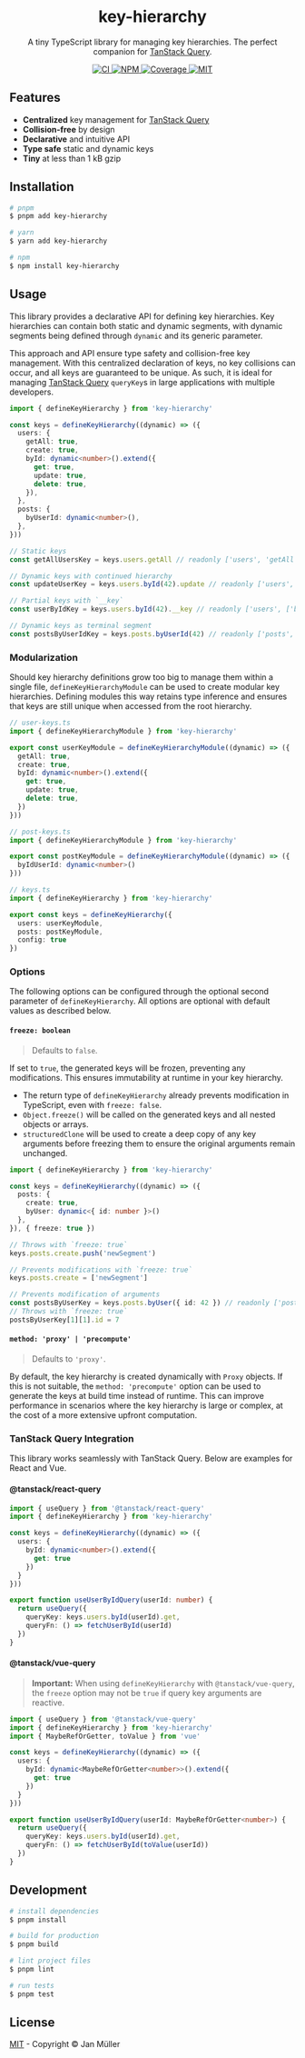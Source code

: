 <h1 align="center">key-hierarchy</h1>

<p align="center">
    A tiny TypeScript library for managing key hierarchies. The perfect companion for <a href="https://tanstack.com/query/latest">TanStack Query</a>.
</p>

<p align="center">
  <a href="https://github.com/DerYeger/yeger/actions/workflows/ci.yml">
    <img alt="CI" src="https://img.shields.io/github/actions/workflow/status/DerYeger/yeger/ci.yml?branch=main&label=ci&logo=github&color=#4DC71F">
  </a>
  <a href="https://www.npmjs.com/package/key-hierarchy">
    <img alt="NPM" src="https://img.shields.io/npm/v/key-hierarchy?logo=npm">
  </a>
  <a href="https://app.codecov.io/gh/DerYeger/yeger/tree/main/packages/key-hierarchy">
    <img alt="Coverage" src="https://codecov.io/gh/DerYeger/yeger/branch/main/graph/badge.svg?token=DjcvNlg4hd&flag=key-hierarchy">
  </a>
  <a href="https://opensource.org/licenses/MIT">
    <img alt="MIT" src="https://img.shields.io/npm/l/key-hierarchy?color=%234DC71F">
  </a>
</p>

## Features

- **Centralized** key management for [TanStack Query](https://tanstack.com/query/latest)
- **Collision-free** by design
- **Declarative** and intuitive API
- **Type safe** static and dynamic keys
- **Tiny** at less than 1 kB gzip

## Installation

```bash
# pnpm
$ pnpm add key-hierarchy

# yarn
$ yarn add key-hierarchy

# npm
$ npm install key-hierarchy
```

## Usage

This library provides a declarative API for defining key hierarchies.
Key hierarchies can contain both static and dynamic segments, with dynamic segments being defined through `dynamic` and its generic parameter.

This approach and API ensure type safety and collision-free key management.
With this centralized declaration of keys, no key collisions can occur, and all keys are guaranteed to be unique.
As such, it is ideal for managing [TanStack Query](https://tanstack.com/query/latest) `queryKey`s in large applications with multiple developers.

```ts
import { defineKeyHierarchy } from 'key-hierarchy'

const keys = defineKeyHierarchy((dynamic) => ({
  users: {
    getAll: true,
    create: true,
    byId: dynamic<number>().extend({
      get: true,
      update: true,
      delete: true,
    }),
  },
  posts: {
    byUserId: dynamic<number>(),
  },
}))

// Static keys
const getAllUsersKey = keys.users.getAll // readonly ['users', 'getAll']

// Dynamic keys with continued hierarchy
const updateUserKey = keys.users.byId(42).update // readonly ['users', ['byId', number], 'update']

// Partial keys with `__key`
const userByIdKey = keys.users.byId(42).__key // readonly ['users', ['byId', number]]

// Dynamic keys as terminal segment
const postsByUserIdKey = keys.posts.byUserId(42) // readonly ['posts', ['byUserId', number]]
```

### Modularization

Should key hierarchy definitions grow too big to manage them within a single file, `defineKeyHierarchyModule` can be used to create modular key hierarchies.
Defining modules this way retains type inference and ensures that keys are still unique when accessed from the root hierarchy.

```ts
// user-keys.ts
import { defineKeyHierarchyModule } from 'key-hierarchy'

export const userKeyModule = defineKeyHierarchyModule((dynamic) => ({
  getAll: true,
  create: true,
  byId: dynamic<number>().extend({
    get: true,
    update: true,
    delete: true,
  })
}))

// post-keys.ts
import { defineKeyHierarchyModule } from 'key-hierarchy'

export const postKeyModule = defineKeyHierarchyModule((dynamic) => ({
  byIdUserId: dynamic<number>()
}))

// keys.ts
import { defineKeyHierarchy } from 'key-hierarchy'

export const keys = defineKeyHierarchy({
  users: userKeyModule,
  posts: postKeyModule,
  config: true
})
```

### Options

The following options can be configured through the optional second parameter of `defineKeyHierarchy`.
All options are optional with default values as described below.

#### `freeze: boolean`

> Defaults to `false`.

If set to `true`, the generated keys will be frozen, preventing any modifications. This ensures immutability at runtime in your key hierarchy.

- The return type of `defineKeyHierarchy` already prevents modification in TypeScript, even with `freeze: false`.
- `Object.freeze()` will be called on the generated keys and all nested objects or arrays.
- `structuredClone` will be used to create a deep copy of any key arguments before freezing them to ensure the original arguments remain unchanged.

```ts
import { defineKeyHierarchy } from 'key-hierarchy'

const keys = defineKeyHierarchy((dynamic) => ({
  posts: {
    create: true,
    byUser: dynamic<{ id: number }>()
  },
}), { freeze: true })

// Throws with `freeze: true`
keys.posts.create.push('newSegment') 

// Prevents modifications with `freeze: true`
keys.posts.create = ['newSegment']

// Prevents modification of arguments
const postsByUserKey = keys.posts.byUser({ id: 42 }) // readonly ['posts', ['byUser', DeepReadonly<{ id: number }>]]
// Throws with `freeze: true`
postsByUserKey[1][1].id = 7
```

#### `method: 'proxy' | 'precompute'`

> Defaults to `'proxy'`.

By default, the key hierarchy is created dynamically with `Proxy` objects.
If this is not suitable, the `method: 'precompute'` option can be used to generate the keys at build time instead of runtime.
This can improve performance in scenarios where the key hierarchy is large or complex, at the cost of a more extensive upfront computation.

### TanStack Query Integration

This library works seamlessly with TanStack Query.
Below are examples for React and Vue.

#### @tanstack/react-query

```ts
import { useQuery } from '@tanstack/react-query'
import { defineKeyHierarchy } from 'key-hierarchy'

const keys = defineKeyHierarchy((dynamic) => ({
  users: {
    byId: dynamic<number>().extend({
      get: true
    })
  }
}))

export function useUserByIdQuery(userId: number) {
  return useQuery({
    queryKey: keys.users.byId(userId).get,
    queryFn: () => fetchUserById(userId)
  })
}
```

#### @tanstack/vue-query

> **Important:** When using `defineKeyHierarchy` with `@tanstack/vue-query`, the `freeze` option may not be `true` if query key arguments are reactive.

```ts
import { useQuery } from '@tanstack/vue-query'
import { defineKeyHierarchy } from 'key-hierarchy'
import { MaybeRefOrGetter, toValue } from 'vue'

const keys = defineKeyHierarchy((dynamic) => ({
  users: {
    byId: dynamic<MaybeRefOrGetter<number>>().extend({
      get: true
    })
  }
}))

export function useUserByIdQuery(userId: MaybeRefOrGetter<number>) {
  return useQuery({
    queryKey: keys.users.byId(userId).get,
    queryFn: () => fetchUserById(toValue(userId))
  })
}
```

## Development

```bash
# install dependencies
$ pnpm install

# build for production
$ pnpm build

# lint project files
$ pnpm lint

# run tests
$ pnpm test
```

## License

[MIT](https://github.com/DerYeger/yeger/blob/main/packages/key-hierarchy/LICENSE) - Copyright &copy; Jan Müller
